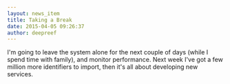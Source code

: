 ```yaml
---
layout: news_item
title: Taking a Break
date: 2015-04-05 09:26:37
author: deepreef
---
```


I'm going to leave the system alone for the next couple of days (while I spend time with family), and monitor performance. Next week I've got a few million more identifiers to import, then it's all about developing new services.
